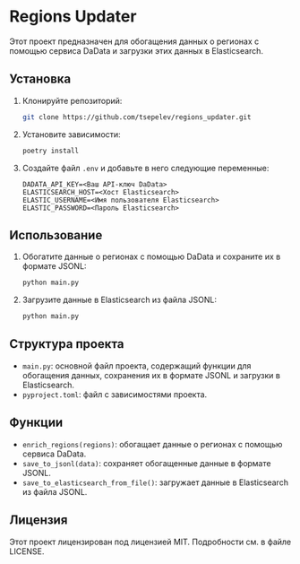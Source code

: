 # Regions Updater

Этот проект предназначен для обогащения данных о регионах с помощью сервиса DaData и загрузки этих данных в Elasticsearch.

## Установка

1. Клонируйте репозиторий:
    ```sh
    git clone https://github.com/tsepelev/regions_updater.git
    ```
2. Установите зависимости:
    ```sh
    poetry install
    ```
3. Создайте файл `.env` и добавьте в него следующие переменные:
    ```env
    DADATA_API_KEY=<Ваш API-ключ DaData>
    ELASTICSEARCH_HOST=<Хост Elasticsearch>
    ELASTIC_USERNAME=<Имя пользователя Elasticsearch>
    ELASTIC_PASSWORD=<Пароль Elasticsearch>
    ```

## Использование

1. Обогатите данные о регионах с помощью DaData и сохраните их в формате JSONL:
    ```sh
    python main.py
    ```
2. Загрузите данные в Elasticsearch из файла JSONL:
    ```sh
    python main.py
    ```

## Структура проекта

- `main.py`: основной файл проекта, содержащий функции для обогащения данных, сохранения их в формате JSONL и загрузки в Elasticsearch.
- `pyproject.toml`: файл с зависимостями проекта.

## Функции

- `enrich_regions(regions)`: обогащает данные о регионах с помощью сервиса DaData.
- `save_to_jsonl(data)`: сохраняет обогащенные данные в формате JSONL.
- `save_to_elasticsearch_from_file()`: загружает данные в Elasticsearch из файла JSONL.

## Лицензия

Этот проект лицензирован под лицензией MIT. Подробности см. в файле LICENSE.
